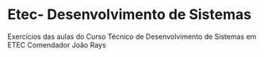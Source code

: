 # Etec- Desenvolvimento de Sistemas
 Exercícios das aulas do Curso Técnico de Desenvolvimento de Sistemas em ETEC Comendador João Rays
